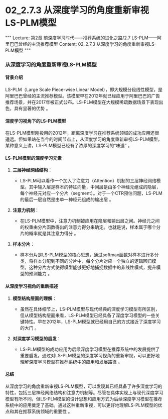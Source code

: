 # 02_2.7.3 从深度学习的角度重新审视LS-PLM模型

"""
Lecture: 第2章 前深度学习时代——推荐系统的进化之路/2.7 LS-PLM——阿里巴巴曾经的主流推荐模型
Content: 02_2.7.3 从深度学习的角度重新审视LS-PLM模型
"""

### 从深度学习的角度重新审视LS-PLM模型

#### 背景介绍

LS-PLM（Large Scale Piece-wise Linear Model），即大规模分段线性模型，是阿里巴巴曾经的主流推荐模型。该模型早在2012年就已经应用于阿里巴巴的广告推荐场景，并在2017年被正式公布。LS-PLM模型在大规模稀疏数据场景下表现出色，具有显著的优势  。

#### 深度学习视角下的LS-PLM模型

在LS-PLM模型刚投用的2012年，距离深度学习在推荐系统领域的成功应用还很遥远。但如果站在当今的时间节点上，从深度学习的角度重新审视LS-PLM模型，某种意义上讲，LS-PLM模型已经有了浓厚的深度学习的“味道”  。

#### LS-PLM模型的深度学习元素

1. **三层神经网络结构**：
   - LS-PLM可以看作一个加入了注意力（Attention）机制的三层神经网络模型。其中输入层是样本的特征向量，中间层是由多个神经元组成的隐层，每个神经元对应一个分片（segment）。对于一个CTR预估问题，LS-PLM的最后一层自然是由单一神经元组成的输出层  。

2. **注意力机制**：
   - 在LS-PLM模型中，注意力机制被应用在隐层和输出层之间。神经元之间的权重由分片函数得出的注意力得分来确定。也就是说，样本属于哪个分片的概率就是其注意力得分  。

3. **样本分片**：
   - 样本分片是LS-PLM模型的核心思想，通过softmax函数对样本进行多分类，将样本分配到不同的分片中，每个分片对应一个独立的逻辑回归模型。这种分片方式使得模型能够更好地捕捉数据中的非线性模式，提升模型的预测能力  。

#### 从深度学习视角的重新描述

1. **模型结构层面的理解**：
   - 虽然在具体细节上，LS-PLM模型与现代经典的深度学习模型有所区别，但从模型结构层面来看，LS-PLM模型已经具备了深度学习模型的一些关键特性。早在2012年，LS-PLM模型就已经用自己的方式接近了深度学习的大门  。

2. **对深度学习模型的启发**：
   - LS-PLM模型的成功应用为后续深度学习模型在推荐系统中的发展提供了重要启发。通过对LS-PLM模型的深度学习视角的重新审视，可以更好地理解深度学习模型在推荐系统中的应用和发展路径  。

#### 总结

从深度学习的角度重新审视LS-PLM模型，可以发现其已经具备了许多深度学习的特性，包括三层神经网络结构和注意力机制等。尽管在具体实现上与现代深度学习模型有所不同，但LS-PLM模型的设计思想和应用方式为后续深度学习模型在推荐系统中的应用奠定了基础。通过这种重新审视，可以更好地理解LS-PLM模型的优点和其在推荐系统领域的重要性  。